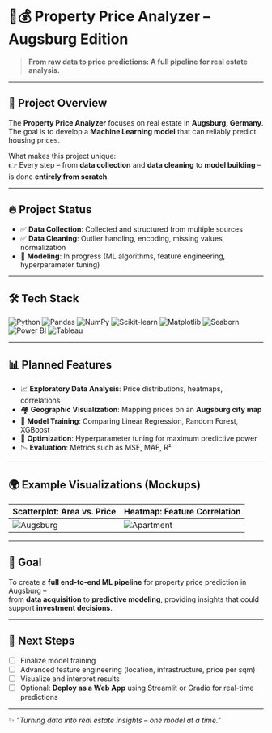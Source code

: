 # 🏡💰 Property Price Analyzer – Augsburg Edition

> **From raw data to price predictions: A full pipeline for real estate analysis.**

---

## 📖 Project Overview

The **Property Price Analyzer** focuses on real estate in **Augsburg, Germany**.  
The goal is to develop a **Machine Learning model** that can reliably predict housing prices.  

What makes this project unique:  
👉 Every step – from **data collection** and **data cleaning** to **model building** – is done **entirely from scratch**.  

---

## 🔥 Project Status

- ✅ **Data Collection**: Collected and structured from multiple sources  
- ✅ **Data Cleaning**: Outlier handling, encoding, missing values, normalization  
- 🚧 **Modeling**: In progress (ML algorithms, feature engineering, hyperparameter tuning)  

---

## 🛠️ Tech Stack

![Python](https://img.shields.io/badge/Python-3776AB?style=for-the-badge&logo=python&logoColor=white)
![Pandas](https://img.shields.io/badge/Pandas-150458?style=for-the-badge&logo=pandas&logoColor=white)
![NumPy](https://img.shields.io/badge/NumPy-013243?style=for-the-badge&logo=numpy&logoColor=white)
![Scikit-learn](https://img.shields.io/badge/Scikit--learn-F7931E?style=for-the-badge&logo=scikit-learn&logoColor=white)
![Matplotlib](https://img.shields.io/badge/Matplotlib-007ACC?style=for-the-badge&logo=python&logoColor=white)
![Seaborn](https://img.shields.io/badge/Seaborn-1A5276?style=for-the-badge&logo=python&logoColor=white)
![Power BI](https://img.shields.io/badge/Power_BI-F2C811?style=for-the-badge&logo=power-bi&logoColor=black)
![Tableau](https://img.shields.io/badge/Tableau-FA3E2A?style=for-the-badge&logo=tableau&logoColor=white)

---

## 📊 Planned Features

- 📈 **Exploratory Data Analysis**: Price distributions, heatmaps, correlations  
- 🏘️ **Geographic Visualization**: Mapping prices on an **Augsburg city map**  
- 🤖 **Model Training**: Comparing Linear Regression, Random Forest, XGBoost  
- 🧠 **Optimization**: Hyperparameter tuning for maximum predictive power  
- 📉 **Evaluation**: Metrics such as MSE, MAE, R²  

---

## 🌍 Example Visualizations (Mockups)

| Scatterplot: Area vs. Price | Heatmap: Feature Correlation |
|-----------------------------|------------------------------|
| ![Augsburg](https://media.brate.com/images/europa/niemcy/augsburg/augsburg-1.jpg?tr=n-small_thumbnail) | ![Apartment](https://lh6.googleusercontent.com/proxy/d1RwIipTi69jnt0XfaDdLerpnZOxIPZh-JOwJtRelWBFwhgXZ40KhYRbMMRKEq9uhyivS1br_IJQXWleJpvzdc7TWxdDpTO3iBqWsrAlpyOKMfTIbwLWElc__HpGjC1pBKU) |

---

## 🎯 Goal

To create a **full end-to-end ML pipeline** for property price prediction in Augsburg –  
from **data acquisition** to **predictive modeling**, providing insights that could support **investment decisions**.  

---

## 📌 Next Steps

- [ ] Finalize model training  
- [ ] Advanced feature engineering (location, infrastructure, price per sqm)  
- [ ] Visualize and interpret results  
- [ ] Optional: **Deploy as a Web App** using Streamlit or Gradio for real-time predictions  

---

✨ *"Turning data into real estate insights – one model at a time."*
